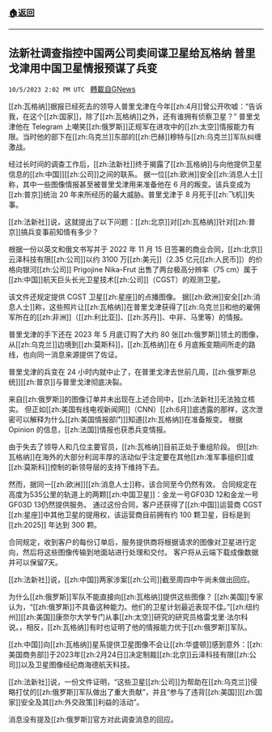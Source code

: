 ###  [:house:返回](README.md)
---


## 法新社调查指控中国两公司卖间谍卫星给瓦格纳 普里戈津用中国卫星情报预谋了兵变
`10/5/2023 2:02 PM UTC ` [轉載自GNews](https://gnews.org/articles/1787650)

[[zh:瓦格纳]]据报已经死去的领导人普里戈津在今年[[zh:4月]]曾公开吹嘘：“告诉我，在这个[[zh:国家]]，除了[[zh:瓦格纳]]之外，还有谁拥有侦察卫星？” 普里戈津他在 Telegram 上嘲笑[[zh:俄罗斯]]正规军在进攻中的[[zh:太空]]情报能力有限。当时他的部下在[[zh:乌克兰]]东部的[[zh:巴赫]]穆特与[[zh:乌克兰]]军队纠缠激战。

经过长时间的调查工作后，[[zh:法新社]]终于揭露了[[zh:瓦格纳]]与向他提供卫星信息的[[zh:中国]][[zh:公司]]之间的联系。 据一位[[zh:欧洲]]安全[[zh:消息人士]]称，其中一些图像情报甚至被普里戈津用来准备他在 6 月的叛变。该兵变成为[[zh:普京]]统治 20 年来所经历的最大威胁。普里戈津于 8 月死于[[zh:飞机]]失事。

[[zh:法新社]]说，这就提出了以下问题：[[zh:北京]]对[[zh:瓦格纳]]针对[[zh:普京]]搞兵变事前知情有多少？

根据一份以英文和俄文书写并于 2022 年 11 月 15 日签署的商业合同，[[zh:北京]]云泽科技有限[[zh:公司]]以约 3100 万[[zh:美元]]（2.35 亿元[[zh:人民币]]）的价格向银河[[zh:公司]] Prigojine Nika-Frut 出售了两台极高分辨率（75 cm）属于[[zh:中国]]航天巨头长光卫星技术[[zh:公司]]（CGST）的观测卫星。

该文件还规定提供 CGST 卫星[[zh:星座]]的点播图像。 据[[zh:欧洲]]安全[[zh:消息人士]]称，这些照片让[[zh:瓦格纳]]在普里戈津获得了[[zh:乌克兰]]和他的雇佣军所在的[[zh:非洲]]（[[zh:利比亚]]、[[zh:苏丹]]、中非、马里等）的情报。

普里戈津的手下还在 2023 年 5 月底订购了大约 80 张[[zh:俄罗斯]]领土的图像，从[[zh:乌克兰]]边境到[[zh:莫斯科]]，[[zh:瓦格纳]]在 6 月底叛变期间所走的路线，也向同一消息来源提供了佐证。

普里戈津的兵变在 24 小时内就中止了，在普里戈津去世前几周，[[zh:俄罗斯总统]][[zh:普京]]与普里戈津彻底决裂。

来自[[zh:俄罗斯]]的图像订单并未出现在上述合同中，[[zh:法新社]]无法独立核实。 但正如[[zh:美国有线电视新闻网]]（CNN）[[zh:6月]]底透露的那样，这次泄密可以解释为什么[[zh:美国情报部门]]知道[[zh:瓦格纳]]在准备叛变。 根据 Opinion 的信息，[[zh:法国]]情报也获悉兵变情报。

由于失去了领导人和几位主要官员，[[zh:瓦格纳]]目前正处于重组阶段。 但[[zh:瓦格纳]]在海外的大部分利润丰厚的活动似乎注定要在其他[[zh:准军事组织]]或[[zh:莫斯科]]控制的新领导层的支持下维持下去。

然而，据同一[[zh:欧洲]][[zh:消息人士]]称，该合同至今仍然有效。 合同规定在高度为535公里的轨道上的两颗[[zh:中国卫星]]：金龙一号GF03D 12和金龙一号GF03D 13仍然提供服务。 通过这份合同，客户还获得了[[zh:中国]]运营商 CGST [[zh:星座]]中其他卫星的提用权，该运营商目前拥有约 100 颗卫星，目标是到 [[zh:2025]] 年达到 300 颗。

合同规定，收到客户的每份订单后，服务提供商将根据请求的图像对卫星进行定向，然后将这些图像传输到地面站进行处理和交付。 客户将从云端下载成像数据并可以保留7天。

[[zh:法新社]]说，[[zh:中国]]两家涉案[[zh:公司]]截至周四中午尚未做出回应。

为什么[[zh:俄罗斯]]军队不能直接向[[zh:瓦格纳]]提供这些图像？ [[zh:美国]]专家认为，“[[zh:俄罗斯]]不具备这种能力。他们的卫星计划最近表现不佳。”[[zh:纽约州]][[zh:美国]]康奈尔大学专门从事[[zh:太空]]研究的研究员格雷戈里·法尔科说。，相反，[[zh:瓦格纳]]有时也证明了他的情报能力优于[[zh:俄罗斯]]军队。

[[zh:中国]]向[[zh:瓦格纳]]星系提供卫星图像不会让[[zh:华盛顿]]感到意外：[[zh:美国商务部]]于2023年[[zh:2月24日]]决定制裁[[zh:北京]]云泽科技有限[[zh:公司]]以及卫星图像经纪商海德航天科技。

[[zh:法新社]]说，一份文件证明，“这些卫星[[zh:公司]]为帮助在[[zh:乌克兰]]侵略打仗的[[zh:俄罗斯]]军队做出了重大贡献”，并且“参与了违背[[zh:美国]][[zh:国家]]安全及其[[zh:外交政策]]利益的活动”。

消息没有提及[[zh:俄罗斯]]官方对此调查消息的回应。
